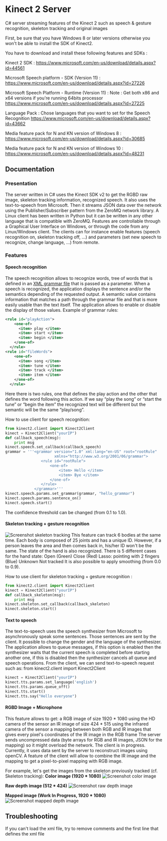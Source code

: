# Kinect 2 Server
C# server streaming features of the Kinect 2 such as speech &amp; gesture recognition, skeleton tracking and original images

First, be sure that you have Windows 8 or later versions otherwise you won't be able to install the SDK of Kinect2.

You have to download and install these following features and SDKs :

Kinect 2 SDK :
https://www.microsoft.com/en-us/download/details.aspx?id=44561

Microsoft Speech platform - SDK (Version 11) :
https://www.microsoft.com/en-us/download/details.aspx?id=27226

Microsoft Speech Platform - Runtime (Version 11) :
Note : Get both x86 and x64 versions if you're running 64bits processor
https://www.microsoft.com/en-us/download/details.aspx?id=27225

Language Pack :
Chose languages that you want to set for the Speech Recognition
https://www.microsoft.com/en-us/download/details.aspx?id=43662

Media feature pack for N and KN version of Windows 8 :
https://www.microsoft.com/en-us/download/details.aspx?id=30685

Media feature pack for N and KN version of Windows 10 :
https://www.microsoft.com/en-us/download/details.aspx?id=48231

## Documentation

### Presentation
The server written in C# uses the Kinect SDK v2 to get the RGBD raw image, skeleton tracking information, recognized speech. It also uses the text-to-speech from Microsoft.
Then it streams JSON data over the network using the Publisher/Subscriber pattern from the ZeroMQ network library.
A Linux client has been written in Python but it can be written in any other language that is compatible with ZeroMQ. Features are controllable through a Graphical User Interface on Windows, or through the code from any Linux/Windows client. The clients can for instance enable features (speech recognition on, skeleton tracking off, …) and parameters (set new speech to recognize, change language, …) from remote.

### Features
#### Speech recognition
The speech recognition allows to recognize words, tree of words that is defined in an [XML grammar file](https://msdn.microsoft.com/en-us/library/office/hh361594%28v=office.14%29.aspx) that is passed as a parameter. When a speech is recognized, the application displays the sentence and/or the semantics depending of the requested output. A semantic value contains information that matches a path through the grammar file and that is more easily usable than the text itself. The application allows to enable or disable the display of those values.
Example of grammar rules:
```XML
<rule id="playAction">
    <one-of>
      <item> play </item>
      <item> start </item>
      <item> begin </item>
    </one-of>
  </rule>
<rule id="fileWords">
    <one-of>
      <item> song </item>
      <item> tune </item>
      <item> track </item>
      <item> item </item>
    </one-of>
  </rule>
```
Here there is two rules, one that defines the play action and the other that defines the word following this action. If we say “play the song” or “start the tune” or “begin the item” the recognized text will be different but the semantic will be the same “play/song”.

How to use client for speech recognition:
```Python
from kinect2.client import Kinect2Client
kinect = Kinect2Client("yourIP")
def callback_speech(msg):
    print msg
kinect.speech.set_callback(callback_speech)
grammar = '''<grammar version="1.0" xml:lang="en-US" root="rootRule"
                      xmlns="http://www.w3.org/2001/06/grammar">
                <rule id="rootRule">
                    <one-of>
                        <item> Hello </item>
                        <item> Bye </item>
                    </one-of>
                </rule>
             </grammar>'''
kinect.speech.params.set_grammar(grammar, "hello_grammar")
kinect.speech.params.sentence_on()
kinect.speech.start()
```
The confidence threshold can be changed (from 0.1 to 1.0).

#### Skeleton tracking + gesture recognition
![Screenshot skeleton tracking](https://github.com/baxter-flowers/kinect_2_server/tree/master/misc/st_ss.png "Screenshot skeleton tracking")
This feature can track 6 bodies at the same time. Each body is composed of 25 joints and has a unique ID. However, if a person leaves the area and then comes back in, his/her ID won't be the same. The state of the hand is also recognized. There is 5 different cases for the hand state:
Open (Green)
Close (Red)
Lasso: pointing with 2 fingers (Blue)
Unknown
Not tracked
It is also possible to apply smoothing (from 0.0 to 0.9).

How to use client for skeleton tracking + gesture recognition	:
```Python
from kinect2.client import Kinect2Client
kinect = Kinect2Client("yourIP")
def callback_skeleton(msg):
    print msg
kinect.skeleton.set_callback(callback_skeleton)
kinect.skeleton.start()
```

#### Text to speech
The text-to-speech uses the speech synthesizer from Microsoft to asynchronously speak some sentences.
Those sentences are sent by the client. It possible to change the gender and the language of the synthesizer. The application allows to queue messages, if this option is enabled then the synthesizer waits that the current speech is completed before starting another one, if this is disabled then the synthesizer cancels all queue and speech operations.
From the client, we can send text-to-speech request such as:
from kinect2.client import Kinect2Client
```Python
kinect = Kinect2Client("yourIP")
kinect.tts.params.set_language('english')
kinect.tts.params.queue_off()
kinect.tts.start()
kinect.tts.say("Hello everyone")
```

#### RGBD Image + Microphone
This feature allows to get:
a RGB image of size 1920 * 1080 using the HD camera of the sensor
an IR image of size 424 * 515 using the infrared camera of the sensor
a mapping between both RGB and IR images that gives every pixel's coordinates of the IR image in the RGB frame
The server sends uncompressed data (byte arrays for RGB and IR images, JSON for the mapping) so it might overload the network.
The client is in progress. Currently, it uses data sent by the server to reconstruct images using openCV.
A feature of the client will allow to combine the IR image and the mapping to get a pixel-to-pixel mapping with RGB image.

For example, let's get the images from the skeleton previously tracked (cf. Skeleton tracking):
**Color image (1920 * 1080)**
![Screenshot color image](https://github.com/baxter-flowers/kinect_2_server/tree/master/misc/KinectScreenshot-31-May-11-26-19.jpeg "Screenshot color image")

**Raw depth image (512 * 424)**
![Screenshot raw depth image](https://github.com/baxter-flowers/kinect_2_server/tree/master/misc/KinectScreenshot-31-May-11-26-21.jpeg "Screenshot raw depth image")

**Mapped image (Work In Progress, 1920 * 1080)**
![Screenshot mapped depth image](https://github.com/baxter-flowers/kinect_2_server/tree/master/misc/KinectScreenshot-31-May-11-26-25.jpeg "Screenshot mapped depth image")

## Troubleshooting
If you can't load the xml file, try to remove comments and the first line that defines the xml file
